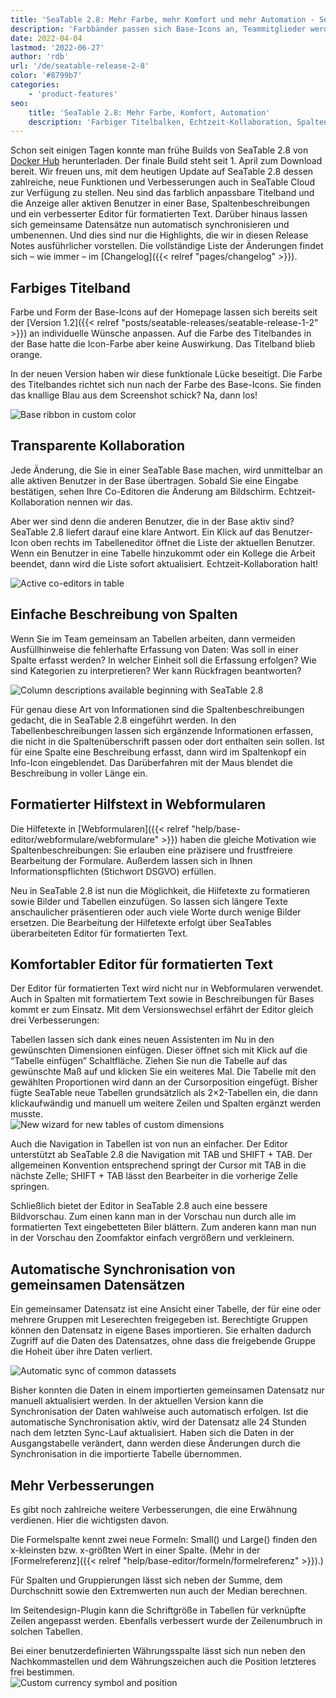 ```yaml
---
title: 'SeaTable 2.8: Mehr Farbe, mehr Komfort und mehr Automation - SeaTable'
description: 'Farbbänder passen sich Base-Icons an, Teammitglieder werden live angezeigt, Spalten verfügen über Beschreibungen für bessere Orientierung. Verbesserter Editor unterstützt Tabellen, Bildnavigation & Zoom. Automatische Synchronisierung für geteilte Datensätze. Neue Medianfunktion, flexible Währungssymbole und viele Detailoptimierungen inklusive!'
date: 2022-04-04
lastmod: '2022-06-27'
author: 'rdb'
url: '/de/seatable-release-2-8'
color: '#8799b7'
categories:
    - 'product-features'
seo:
    title: 'SeaTable 2.8: Mehr Farbe, Komfort, Automation'
    description: 'Farbiger Titelbalken, Echtzeit-Kollaboration, Spaltenbeschreibungen, besserer Editor & automatische Syncs – das steckt in SeaTable 2.8!'
---
```


Schon seit einigen Tagen konnte man frühe Builds von SeaTable 2.8 von [Docker Hub](https://hub.docker.com/r/seatable/seatable-enterprise/tags) herunterladen. Der finale Build steht seit 1. April zum Download bereit. Wir freuen uns, mit dem heutigen Update auf SeaTable 2.8 dessen zahlreiche, neue Funktionen und Verbesserungen auch in SeaTable Cloud zur Verfügung zu stellen. Neu sind das farblich anpassbare Titelband und die Anzeige aller aktiven Benutzer in einer Base, Spaltenbeschreibungen und ein verbesserter Editor für formatierten Text. Darüber hinaus lassen sich gemeinsame Datensätze nun automatisch synchronisieren und umbenennen. Und dies sind nur die Highlights, die wir in diesen Release Notes ausführlicher vorstellen. Die vollständige Liste der Änderungen findet sich – wie immer – im [Changelog]({{< relref "pages/changelog" >}}).

## Farbiges Titelband

Farbe und Form der Base-Icons auf der Homepage lassen sich bereits seit der [Version 1.2]({{< relref "posts/seatable-releases/seatable-release-1-2" >}}) an individuelle Wünsche anpassen. Auf die Farbe des Titelbandes in der Base hatte die Icon-Farbe aber keine Auswirkung. Das Titelband blieb orange.

In der neuen Version haben wir diese funktionale Lücke beseitigt. Die Farbe des Titelbandes richtet sich nun nach der Farbe des Base-Icons. Sie finden das knallige Blau aus dem Screenshot schick? Na, dann los!

![Base ribbon in custom color](Colorful_ribbon.png)

## Transparente Kollaboration

Jede Änderung, die Sie in einer SeaTable Base machen, wird unmittelbar an alle aktiven Benutzer in der Base übertragen. Sobald Sie eine Eingabe bestätigen, sehen Ihre Co-Editoren die Änderung am Bildschirm. Echtzeit-Kollaboration nennen wir das.

Aber wer sind denn die anderen Benutzer, die in der Base aktiv sind? SeaTable 2.8 liefert darauf eine klare Antwort. Ein Klick auf das Benutzer-Icon oben rechts im Tabelleneditor öffnet die Liste der aktuellen Benutzer. Wenn ein Benutzer in eine Tabelle hinzukommt oder ein Kollege die Arbeit beendet, dann wird die Liste sofort aktualisiert. Echtzeit-Kollaboration halt!

![Active co-editors in table](Active_editors.png)

## Einfache Beschreibung von Spalten

Wenn Sie im Team gemeinsam an Tabellen arbeiten, dann vermeiden Ausfüllhinweise die fehlerhafte Erfassung von Daten: Was soll in einer Spalte erfasst werden? In welcher Einheit soll die Erfassung erfolgen? Wie sind Kategorien zu interpretieren? Wer kann Rückfragen beantworten?

![Column descriptions available beginning with SeaTable 2.8](Column_descriptions.png)

Für genau diese Art von Informationen sind die Spaltenbeschreibungen gedacht, die in SeaTable 2.8 eingeführt werden. In den Tabellenbeschreibungen lassen sich ergänzende Informationen erfassen, die nicht in die Spaltenüberschrift passen oder dort enthalten sein sollen. Ist für eine Spalte eine Beschreibung erfasst, dann wird im Spaltenkopf ein Info-Icon eingeblendet. Das Darüberfahren mit der Maus blendet die Beschreibung in voller Länge ein.

## Formatierter Hilfstext in Webformularen

Die Hilfetexte in [Webformularen]({{< relref "help/base-editor/webformulare/webformulare" >}}) haben die gleiche Motivation wie Spaltenbeschreibungen: Sie erlauben eine präzisere und frustfreiere Bearbeitung der Formulare. Außerdem lassen sich in Ihnen Informationspflichten (Stichwort DSGVO) erfüllen.

Neu in SeaTable 2.8 ist nun die Möglichkeit, die Hilfetexte zu formatieren sowie Bilder und Tabellen einzufügen. So lassen sich längere Texte anschaulicher präsentieren oder auch viele Worte durch wenige Bilder ersetzen. Die Bearbeitung der Hilfetexte erfolgt über SeaTables überarbeiteten Editor für formatierten Text.

## Komfortabler Editor für formatierten Text

Der Editor für formatierten Text wird nicht nur in Webformularen verwendet. Auch in Spalten mit formatiertem Text sowie in Beschreibungen für Bases kommt er zum Einsatz. Mit dem Versionswechsel erfährt der Editor gleich drei Verbesserungen:

Tabellen lassen sich dank eines neuen Assistenten im Nu in den gewünschten Dimensionen einfügen. Dieser öffnet sich mit Klick auf die “Tabelle einfügen” Schaltfläche. Ziehen Sie nun die Tabelle auf das gewünschte Maß auf und klicken Sie ein weiteres Mal. Die Tabelle mit den gewählten Proportionen wird dann an der Cursorposition eingefügt. Bisher fügte SeaTable neue Tabellen grundsätzlich als 2×2-Tabellen ein, die dann klickaufwändig und manuell um weitere Zeilen und Spalten ergänzt werden musste.  
![New wizard for new tables of custom dimensions](New_table_wizard.png)

Auch die Navigation in Tabellen ist von nun an einfacher. Der Editor unterstützt ab SeaTable 2.8 die Navigation mit TAB und SHIFT + TAB. Der allgemeinen Konvention entsprechend springt der Cursor mit TAB in die nächste Zelle; SHIFT + TAB lässt den Bearbeiter in die vorherige Zelle springen.

Schließlich bietet der Editor in SeaTable 2.8 auch eine bessere Bildvorschau. Zum einen kann man in der Vorschau nun durch alle im formatierten Text eingebetteten Biler blättern. Zum anderen kann man nun in der Vorschau den Zoomfaktor einfach vergrößern und verkleinern.

## Automatische Synchronisation von gemeinsamen Datensätzen

Ein gemeinsamer Datensatz ist eine Ansicht einer Tabelle, der für eine oder mehrere Gruppen mit Leserechten freigegeben ist. Berechtigte Gruppen können den Datensatz in eigene Bases importieren. Sie erhalten dadurch Zugriff auf die Daten des Datensatzes, ohne dass die freigebende Gruppe die Hoheit über ihre Daten verliert.

![Automatic sync of common datassets](Automatic_sync.png)

Bisher konnten die Daten in einem importierten gemeinsamen Datensatz nur manuell aktualisiert werden. In der aktuellen Version kann die Synchronisation der Daten wahlweise auch automatisch erfolgen. Ist die automatische Synchronisation aktiv, wird der Datensatz alle 24 Stunden nach dem letzten Sync-Lauf aktualisiert. Haben sich die Daten in der Ausgangstabelle verändert, dann werden diese Änderungen durch die Synchronisation in die importierte Tabelle übernommen.

## Mehr Verbesserungen

Es gibt noch zahlreiche weitere Verbesserungen, die eine Erwähnung verdienen. Hier die wichtigsten davon.

Die Formelspalte kennt zwei neue Formeln: Small() und Large() finden den x-kleinsten bzw. x-größten Wert in einer Spalte. (Mehr in der [Formelreferenz]({{< relref "help/base-editor/formeln/formelreferenz" >}}).)

Für Spalten und Gruppierungen lässt sich neben der Summe, dem Durchschnitt sowie den Extremwerten nun auch der Median berechnen.

Im Seitendesign-Plugin kann die Schriftgröße in Tabellen für verknüpfte Zeilen angepasst werden. Ebenfalls verbessert wurde der Zeilenumbruch in solchen Tabellen.

Bei einer benutzerdefinierten Währungsspalte lässt sich nun neben den Nachkommastellen und dem Währungszeichen auch die Position letzteres frei bestimmen.  
![Custom currency symbol and position](Custom_currency_symbol.png)
